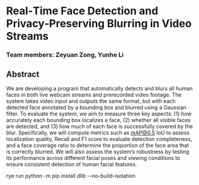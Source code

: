 # Real‑Time Face Detection and Privacy‑Preserving Blurring in Video Streams

### Team members: Zeyuan Zong, Yunhe Li

## Abstract
We are developing a program that automatically detects and blurs all human faces in both live webcam streams and prerecorded video footage. The system takes video input and outputs the same format, but with each detected face annotated by a bounding box and blurred using a Gaussian filter. To evaluate the system, we aim to measure three key aspects: (1) how accurately each bounding box localizes a face, (2) whether all visible faces are detected, and (3) how much of each face is successfully covered by the blur. Specifically, we will compute metrics such as mAP@0.5 IoU to assess localization quality, Recall and F1 score to evaluate detection completeness, and a face coverage ratio to determine the proportion of the face area that is correctly blurred. We will also assess the system’s robustness by testing its performance across different facial poses and viewing conditions to ensure consistent detection of human facial features.

rye run python -m pip install dlib --no-build-isolation